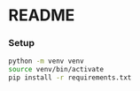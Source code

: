 # README

### Setup
```bash
python -m venv venv
source venv/bin/activate
pip install -r requirements.txt
```
